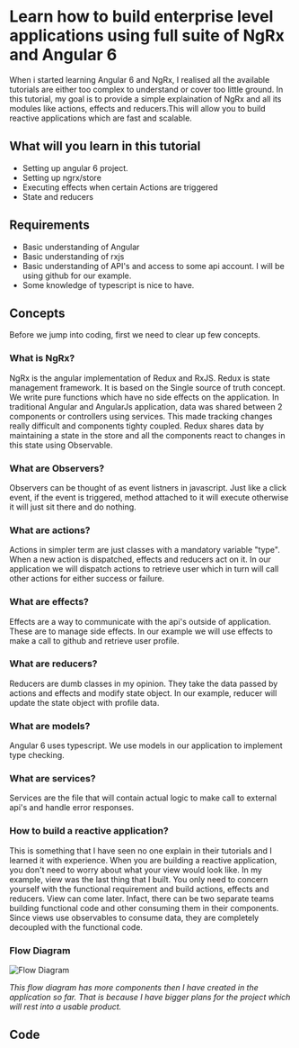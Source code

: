 # Learn how to build enterprise level applications using full suite of NgRx and Angular 6

When i started learning Angular 6 and NgRx, I realised all the available tutorials are either too complex to understand or cover too little ground. In this tutorial, my goal is to provide a simple explaination of NgRx and all its modules like actions, effects and reducers.This will allow you to build reactive applications which are fast and scalable.

## What will you learn in this tutorial

- Setting up angular 6 project.
- Setting up ngrx/store
- Executing effects when certain Actions are triggered
- State and reducers

## Requirements

- Basic understanding of Angular
- Basic understanding of rxjs
- Basic understanding of API's and access to some api account. I will be using github for our example.
- Some knowledge of typescript is nice to have.

## Concepts

Before we jump into coding, first we need to clear up few concepts.

### What is NgRx?
NgRx is the angular implementation of Redux and RxJS. Redux is state management framework. It is based on the Single source of truth concept. We write pure functions which have no side effects on the application. In traditional Angular and AngularJs application, data was shared between 2 components or controllers using services. This made tracking changes really difficult and components tighty coupled. Redux shares data by maintaining a state in the store and all the components react to changes in this state using Observable.

### What are Observers?
Observers can be thought of as event listners in javascript. Just like a click event, if the event is triggered, method attached to it will execute otherwise it will just sit there and do nothing.

### What are actions?
Actions in simpler term are just classes with a mandatory variable "type". When a new action is dispatched, effects and reducers act on it. In our application we will dispatch actions to retrieve user which in turn will call other actions for either success or failure.

### What are effects?
Effects are a way to communicate with the api's outside of application. These are to manage side effects. In our example we will use effects to make a call to github and retrieve user profile.

### What are reducers?
Reducers are dumb classes in my opinion. They take the data passed by actions and effects and modify state object. In our example, reducer will update the state object with profile data.

### What are models?
Angular 6 uses typescript. We use models in our application to implement type checking.

### What are services?
Services are the file that will contain actual logic to make call to external api's and handle error responses.

### How to build a reactive application?
This is something that I have seen no one explain in their tutorials and I learned it with experience. When you are building a reactive application, you don't need to worry about what your view would look like. In my example, view was the last thing that I built. You only need to concern yourself with the functional requirement and build actions, effects and reducers. View can come later. Infact, there can be two separate teams building functional code and other consuming them in their components. Since views use observables to consume data, they are completely decoupled with the functional code.

### Flow Diagram
![Flow Diagram](https://user-images.githubusercontent.com/13856451/42004666-b9335ff2-7a25-11e8-9fa6-17d21d3e3f2c.png)

*This flow diagram has more components then I have created in the application so far. That is because I have bigger plans for the project which will rest into a usable product.*

## Code
